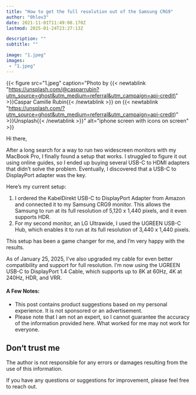 ```yaml
---
title: "How to get the full resolution out of the Samsung CRG9"
author: "0hlov3"
date: 2021-11-01T11:49:08.170Z
lastmod: 2025-01-24T23:27:13Z

description: ""
subtitle: ""

image: "1.jpeg" 
images:
 - "1.jpeg"
---
```

{{< figure src="1.jpeg" caption="Photo by {{< newtablink \"https://unsplash.com/@casparrubin?utm_source=ghost&utm_medium=referral&utm_campaign=api-credit\" >}}Caspar Camille Rubin{{< /newtablink >}} on {{< newtablink \"https://unsplash.com/?utm_source=ghost&utm_medium=referral&utm_campaign=api-credit)\" >}}Unsplash{{< /newtablink >}}" alt="iphone screen with icons on screen" >}}

Hi there,

After a long search for a way to run two widescreen monitors with my MacBook Pro, I finally found a setup that works. 
I struggled to figure it out using online guides, so I ended up buying several USB-C to HDMI adapters that didn’t solve 
the problem. Eventually, I discovered that a USB-C to DisplayPort adapter was the key.

Here’s my current setup:
1. I ordered the KabelDirekt USB-C to DisplayPort Adapter from Amazon and connected it to my Samsung CRG9 monitor. This allows the Samsung to run at its full resolution of 5,120 x 1,440 pixels, and it even supports HDR.
2. For my second monitor, an LG Ultrawide, I used the UGREEN USB-C Hub, which enables it to run at its full resolution of 3,440 x 1,440 pixels.

This setup has been a game changer for me, and I’m very happy with the results.

As of January 25, 2025, I’ve also upgraded my cable for even better compatibility and support for full resolution. 
I’m now using the UGREEN USB-C to DisplayPort 1.4 Cable, which supports up to 8K at 60Hz, 4K at 240Hz, HDR, and VRR.

#### A Few Notes:
- This post contains product suggestions based on my personal experience. It is not sponsored or an advertisement.
- Please note that I am not an expert, so I cannot guarantee the accuracy of the information provided here. What worked for me may not work for everyone.

## Don‘t trust me

The author is not responsible for any errors or damages resulting from the use of this information.

If you have any questions or suggestions for improvement, please feel free to reach out.